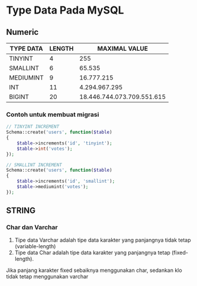 # Type Data Pada MySQL

## Numeric

|TYPE DATA  |LENGTH  |MAXIMAL VALUE |
|-----------|--------|------------- |
|TINYINT    | 4      | 255          | 
|SMALLINT   | 6      | 65.535       | 
|MEDIUMINT  | 9      | 16.777.215   | 
|INT        | 11     | 4.294.967.295| 
|BIGINT     | 20     | 18.446.744.073.709.551.615 |

### Contoh untuk membuat migrasi

```php
// TINYINT INCREMENT
Schema::create('users', function($table)
{
    $table->increments('id', 'tinyint');
    $table->int('votes');
});

// SMALLINT INCREMENT
Schema::create('users', function($table)
{
    $table->increments('id', 'smallint');
    $table->mediumint('votes');
});
```


## STRING

### Char dan Varchar

1. Tipe data Varchar adalah tipe data karakter yang panjangnya tidak tetap (variable-length)
2. Tipe data Char adalah tipe data karakter yang panjangnya tetap (fixed-length).

Jika panjang karakter fixed sebaiknya menggunakan char, sedankan klo tidak tetap menggunakan varchar